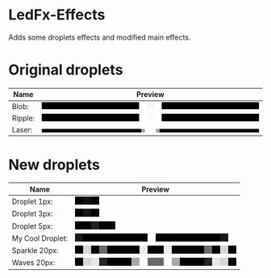 # LedFx-Effects

Adds some droplets effects and modified main effects.

# Original droplets

| Name  | Preview |
| ------------- | ------------- |
Blob: | ![Test](https://raw.githubusercontent.com/Andro-Marian/LedFx-Effects/refs/heads/main/droplets/blob-prew.gif)  
Ripple: | ![Test](https://raw.githubusercontent.com/Andro-Marian/LedFx-Effects/refs/heads/main/droplets/ripple-prew.gif)  
Laser:  | ![Test](https://raw.githubusercontent.com/Andro-Marian/LedFx-Effects/refs/heads/main/droplets/laser-prew.gif)  

# New droplets
| Name  | Preview |
| ------------- | ------------- |
Droplet 1px: | ![Test](https://raw.githubusercontent.com/Andro-Marian/LedFx-Effects/refs/heads/main/droplets/droplet_1px-prew.gif)  
Droplet 3px: | ![Test2](https://raw.githubusercontent.com/Andro-Marian/LedFx-Effects/refs/heads/main/droplets/droplet_3px-prew.gif)  
Droplet 5px: | ![Test](https://raw.githubusercontent.com/Andro-Marian/LedFx-Effects/refs/heads/main/droplets/droplet_5px-prew.gif)  
My Cool Droplet: | ![Test](https://raw.githubusercontent.com/Andro-Marian/LedFx-Effects/refs/heads/main/droplets/my_cool_droplet-prew.gif)  
Sparkle 20px: | ![Test](https://raw.githubusercontent.com/Andro-Marian/LedFx-Effects/refs/heads/main/droplets/sparkle_20px-prew.gif)  
Waves 20px: | ![Test](https://raw.githubusercontent.com/Andro-Marian/LedFx-Effects/refs/heads/main/droplets/Waves_20px-prew.gif)
